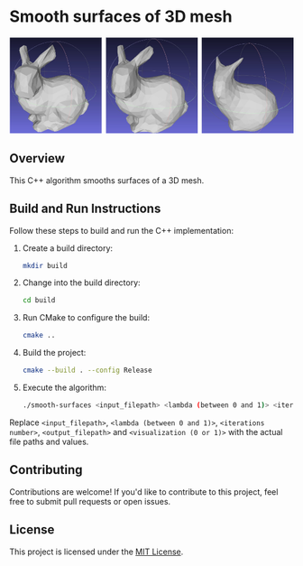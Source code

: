 # Smooth surfaces of 3D mesh
![screenshot](https://github.com/khalilrefai/3D-smooth-surfaces/blob/main/screenshot.PNG?raw=true)

## Overview

This C++ algorithm smooths surfaces of a 3D mesh.

## Build and Run Instructions

Follow these steps to build and run the C++ implementation:

1. Create a build directory:

    ```bash
    mkdir build
    ```

2. Change into the build directory:

    ```bash
    cd build
    ```

3. Run CMake to configure the build:

    ```bash
    cmake ..
    ```

4. Build the project:

    ```bash
    cmake --build . --config Release
    ```

5. Execute the algorithm:

    ```bash
    ./smooth-surfaces <input_filepath> <lambda (between 0 and 1)> <iterations number> <output_filepath> <visualization (0 or 1)>
    ```

Replace `<input_filepath>`, `<lambda (between 0 and 1)>`, `<iterations number>`, `<output_filepath>` and `<visualization (0 or 1)>` with the actual file paths and values.

## Contributing

Contributions are welcome! If you'd like to contribute to this project, feel free to submit pull requests or open issues.

## License

This project is licensed under the [MIT License](LICENSE).
